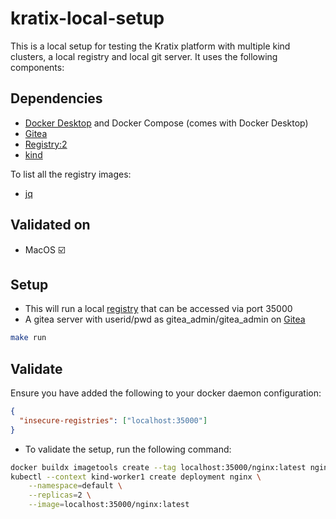 # kratix-local-setup

This is a local setup for testing the Kratix platform with multiple kind clusters, a local registry and local git server. It uses the following components:

## Dependencies

- [Docker Desktop](https://www.docker.com/products/docker-desktop/) and Docker Compose (comes with Docker Desktop)
- [Gitea](https://gitea.io/en-us/)
- [Registry:2](https://hub.docker.com/_/registry/tags)
- [kind](https://kind.sigs.k8s.io/docs/user/quick-start/)

To list all the registry images:

- [jq](https://stedolan.github.io/jq/download/)

## Validated on

- MacOS ☑️

## Setup

- This will run a local [registry](http://127.0.0.1:35000/v2/_catalog) that can be accessed via port 35000
- A gitea server with userid/pwd as gitea_admin/gitea_admin on [Gitea](http://localhost:33000)

```bash
make run
```

## Validate

Ensure you have added the following to your docker daemon configuration:

```json
{
  "insecure-registries": ["localhost:35000"]
}
```

- To validate the setup, run the following command:

```bash
docker buildx imagetools create --tag localhost:35000/nginx:latest nginx:latest
kubectl --context kind-worker1 create deployment nginx \
    --namespace=default \
    --replicas=2 \
    --image=localhost:35000/nginx:latest
```
